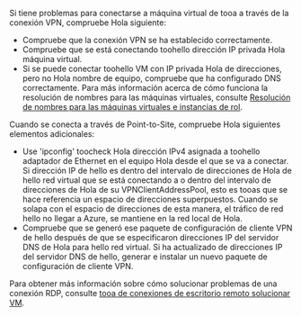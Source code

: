 Si tiene problemas para conectarse a máquina virtual de tooa a través de la conexión VPN, compruebe Hola siguiente:

- Compruebe que la conexión VPN se ha establecido correctamente.
- Compruebe que se está conectando toohello dirección IP privada Hola máquina virtual.
- Si se puede conectar toohello VM con IP privada Hola de direcciones, pero no Hola nombre de equipo, compruebe que ha configurado DNS correctamente. Para más información acerca de cómo funciona la resolución de nombres para las máquinas virtuales, consulte [Resolución de nombres para las máquinas virtuales e instancias de rol](../articles/virtual-network/virtual-networks-name-resolution-for-vms-and-role-instances.md).

Cuando se conecta a través de Point-to-Site, compruebe Hola siguientes elementos adicionales:

- Use 'ipconfig' toocheck Hola dirección IPv4 asignada a toohello adaptador de Ethernet en el equipo Hola desde el que se va a conectar. Si dirección IP de hello es dentro del intervalo de direcciones de Hola de hello red virtual que se está conectando a o dentro del intervalo de direcciones de Hola de su VPNClientAddressPool, esto es tooas que se hace referencia un espacio de direcciones superpuestos. Cuando se solapa con el espacio de direcciones de esta manera, el tráfico de red hello no llegar a Azure, se mantiene en la red local de Hola.
- Compruebe que se generó ese paquete de configuración de cliente VPN de hello después de que se especificaron direcciones IP del servidor DNS de Hola para hello red virtual. Si ha actualizado de direcciones IP del servidor DNS de hello, generar e instalar un nuevo paquete de configuración de cliente VPN.

Para obtener más información sobre cómo solucionar problemas de una conexión RDP, consulte [tooa de conexiones de escritorio remoto solucionar VM](../articles/virtual-machines/windows/troubleshoot-rdp-connection.md).
